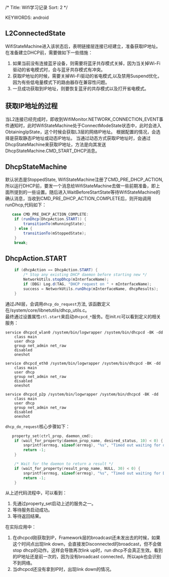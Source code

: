 /*
 Title: Wifi学习记录
 Sort: 2
 */

KEYWORDS: android 

## L2ConnectedState  
WifiStateMachine进入该状态后，表明链接层连接已经建立，准备获取IP地址。  
在准备建立DHCP前，需要做如下一些措施：  
1. 如果当前没有连接蓝牙设备，则需要将蓝牙共存模式关掉，因为当关掉Wi-Fi驱动的省电模式时，会与蓝牙共存模式有冲突。  
2. 获取IP地址的时候，需要关掉Wi-Fi驱动的省电模式,以及禁用Suspend优化，因为有些低电量模式下的路由器存在兼容性问题。
3. 一旦成功获取到IP地址，则要恢复蓝牙的共存模式以及打开省电模式。  

## 获取IP地址的过程  
当L2连接已经完成时，即收到WifiMonitor.NETWORK_CONNECTION_EVENT事件通知时，此时WifiStateMachine处于ConnectModeState状态中，此时会进入ObtainingIpState，这个时候会获取L3层的网络IP地址。 根据配置的情况，会选择是获取静态IP地址或动态IP地址。 当通过动态方式获取IP地址时，会通过DhcpStateMachine来获取IP地址，方法是向其发送DhcpStateMachine.CMD_START_DHCP消息。  

## DhcpStateMachine  
默认状态是StoppedState, WifiStateMachine注册了CMD_PRE_DHCP_ACTION,所以运行DHCP前，要发一个消息给WifiStateMachine去做一些前期准备，即上面所提到的一些设置。随后进入WaitBeforeStartState等待WifiStateMachine的确认消息，当收到CMD_PRE_DHCP_ACTION_COMPLETE后，则开始调用runDhcp,代码如下：  
```java
   case CMD_PRE_DHCP_ACTION_COMPLETE:
    if (runDhcp(DhcpAction.START)) {
        transitionTo(mRunningState);
    } else {
        transitionTo(mStoppedState);
    }
    break;
```
## DhcpAction.START  
```java
    if (dhcpAction == DhcpAction.START) {
        /* Stop any existing DHCP daemon before starting new */
        NetworkUtils.stopDhcp(mInterfaceName);
        if (DBG) Log.d(TAG, "DHCP request on " + mInterfaceName);
        success = NetworkUtils.runDhcp(mInterfaceName, dhcpResults);
    }
```
通过JNI层，会调用`dhcp_do_request`方法, 该函数定义在/system/core/libnetutils/dhcp_utils.c。  
最终通过设置属性`ctl.start`来启动`dhcpcd_*`服务。在init.rc可以看到定义的相关服务：  
```
service dhcpcd_wlan0 /system/bin/logwrapper /system/bin/dhcpcd -BK -dd
    class main
	user dhcp
	group net_admin net_raw 
    disabled
    oneshot

service dhcpcd_eth0 /system/bin/logwrapper /system/bin/dhcpcd -BK -dd
    class main
    user dhcp
    group net_admin net_raw 
    disabled
    oneshot	
	
service dhcpcd_p2p /system/bin/logwrapper /system/bin/dhcpcd -BK -dd
    class main
	user dhcp
	group net_admin net_raw 
    disabled
    oneshot
```
`dhcp_do_request`核心步骤如下：  
```c
   property_set(ctrl_prop, daemon_cmd);
    if (wait_for_property(daemon_prop_name, desired_status, 10) < 0) {
        snprintf(errmsg, sizeof(errmsg), "%s", "Timed out waiting for dhcpcd to start");
        return -1;
    }

    /* Wait for the daemon to return a result */
    if (wait_for_property(result_prop_name, NULL, 30) < 0) {
        snprintf(errmsg, sizeof(errmsg), "%s", "Timed out waiting for DHCP to finish");
        return -1;
    }
```
从上述代码流程中，可以看到：
1. 先通过property_set启动上述的服务之一。
2. 等待服务启动成功。
3. 等待返回结果。  

在实际应用中：
1. 在dhcpcd刚获取到IP，Framework层的broadcast还未发出去的时候，如果这个时间点出现link down，会直接发Disconnected的broadcast，但不会做stop dhcp的动作。这样会导致再次link up时，run dhcp不会真正生效。看到的IP地址还是前一次的，因为没有broadcast connected，所以apk也会识别不到网络。
2. 当dhcpcd还没有拿到IP时，出现link down的情况。 


